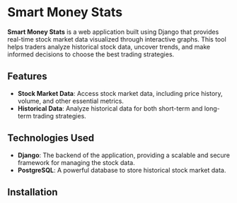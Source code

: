 # Smart Money Stats

**Smart Money Stats** is a web application built using Django that provides real-time stock market data visualized through interactive graphs. This tool helps traders analyze historical stock data, uncover trends, and make informed decisions to choose the best trading strategies.

## Features

- **Stock Market Data**: Access stock market data, including price history, volume, and other essential metrics.
- **Historical Data**: Analyze historical data for both short-term and long-term trading strategies.

## Technologies Used

- **Django**: The backend of the application, providing a scalable and secure framework for managing the stock data.
- **PostgreSQL**: A powerful database to store historical stock market data.

## Installation

